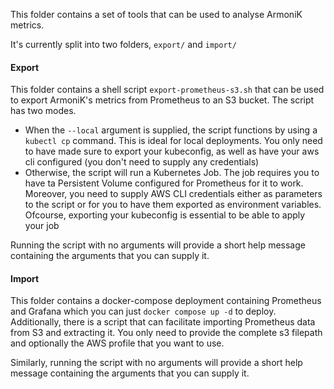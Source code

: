 

This folder contains a set of tools that can be used to analyse ArmoniK metrics. 

It's currently split into two folders, `export/` and `import/`

#### Export

This folder contains a shell script `export-prometheus-s3.sh` that can be used to export ArmoniK's metrics from Prometheus to an S3 bucket. The script has two modes. 
- When the `--local` argument is supplied, the script functions by using a `kubectl cp` command. This is ideal for local deployments. You only need to have made sure to export your kubeconfig, as well as have your aws cli configured (you don't need to supply any credentials)
- Otherwise, the script will run a Kubernetes Job. The job requires you to have ta Persistent Volume configured for Prometheus for it to work. Moreover, you need to supply AWS CLI credentials either as parameters to the script or for you to have them exported as environment variables. Ofcourse, exporting your kubeconfig is essential to be able to apply your job

Running the script with no arguments will provide a short help message containing the arguments that you can supply it. 

#### Import

This folder contains a docker-compose deployment containing Prometheus and Grafana which you can just `docker compose up -d` to deploy. Additionally, there is a script that can facilitate importing Prometheus data from S3 and extracting it. You only need to provide the complete s3 filepath and optionally the AWS profile that you want to use. 

Similarly, running the script with no arguments will provide a short help message containing the arguments that you can supply it. 